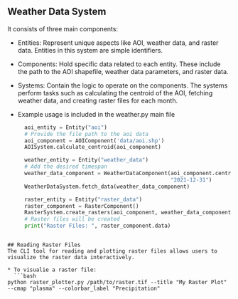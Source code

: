 ## Weather Data System
It consists of three main components:

* Entities: Represent unique aspects like AOI, weather data, and raster data. Entities in this system are simple identifiers.
* Components: Hold specific data related to each entity. These include the path to the AOI shapefile, weather data parameters, and raster data.
* Systems: Contain the logic to operate on the components. The systems perform tasks such as calculating the centroid of the AOI, fetching weather data, and creating raster files for each month.

* Example usage is included in the weather.py main file
  ```python
    aoi_entity = Entity("aoi")
    # Provide the file path to the aoi data
    aoi_component = AOIComponent('data/aoi.shp')
    AOISystem.calculate_centroid(aoi_component)

    weather_entity = Entity("weather_data")
    # Add the desired timespan
    weather_data_component = WeatherDataComponent(aoi_component.centroid[0], aoi_component.centroid[1], "2020-01-01",
                                                  "2021-12-31")
    WeatherDataSystem.fetch_data(weather_data_component)

    raster_entity = Entity("raster_data")
    raster_component = RasterComponent()
    RasterSystem.create_rasters(aoi_component, weather_data_component, raster_component)
    # Raster files will be created
    print("Raster Files: ", raster_component.data)
```
  
## Reading Raster Files
The CLI tool for reading and plotting raster files allows users to visualize the raster data interactively. 

* To visualie a raster file:
  ```bash
python raster_plotter.py /path/to/raster.tif --title "My Raster Plot" --cmap "plasma" --colorbar_label "Precipitation"

```
